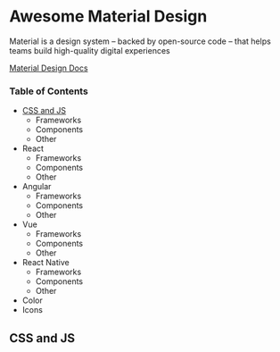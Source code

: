 # Awesome Material Design

Material is a design system – backed by open-source code – that helps teams build high-quality digital experiences

[Material Design Docs](https://material.io/)

### Table of Contents

* [CSS and JS](#cssandjs)
  * Frameworks
  * Components
  * Other
* React
  * Frameworks
  * Components
  * Other
* Angular
  * Frameworks
  * Components
  * Other
* Vue
  * Frameworks
  * Components
  * Other
* React Native
  * Frameworks
  * Components
  * Other
* Color
* Icons


[](#cssandjs)
## CSS and JS
